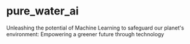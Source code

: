 # pure_water_ai
Unleashing the potential of Machine Learning to safeguard our planet's environment: Empowering a greener future through technology
